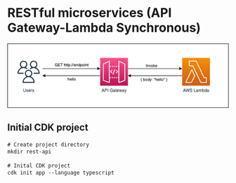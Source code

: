 # RESTful microservices (API Gateway-Lambda Synchronous)

![RESTful microservices](/assets/simple-restful-microservice.png)

## Initial CDK project

```console
# Create project directory
mkdir rest-api

# Inital CDK project
cdk init app --language typescript
```